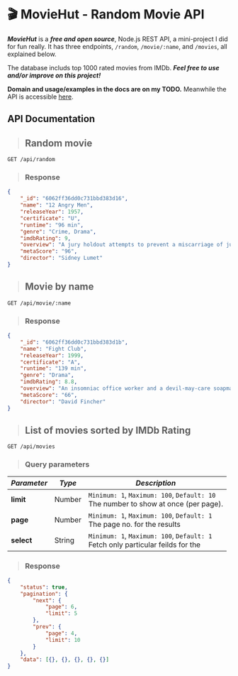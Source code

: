 # 🎬 **MovieHut - Random Movie API**

**_MovieHut_** is a **_free and open source_**, Node.js REST API, a mini-project I did for fun really. It has three endpoints, `/random`, `/movie/:name`, and `/movies`, all explained below.

The database includs top 1000 rated movies from IMDb. **_Feel free to use and/or improve on this project!_**

**Domain and usage/examples in the docs are on my TODO.** Meanwhile the API is accessible [here](http://3.86.45.46/api/random).

## **API Documentation**

> ## **Random movie**

```
GET /api/random
```

> ### Response

```json
{
    "_id": "6062ff36dd0c731bbd383d16",
    "name": "12 Angry Men",
    "releaseYear": 1957,
    "certificate": "U",
    "runtime": "96 min",
    "genre": "Crime, Drama",
    "imdbRating": 9,
    "overview": "A jury holdout attempts to prevent a miscarriage of justice by forcing his colleagues to reconsider the evidence.",
    "metaScore": "96",
    "director": "Sidney Lumet"
}
```

> ## **Movie by name**

```
GET /api/movie/:name
```

> ### Response

```json
{
    "_id": "6062ff36dd0c731bbd383d1b",
    "name": "Fight Club",
    "releaseYear": 1999,
    "certificate": "A",
    "runtime": "139 min",
    "genre": "Drama",
    "imdbRating": 8.8,
    "overview": "An insomniac office worker and a devil-may-care soapmaker form an underground fight club that evolves into something much, much more.",
    "metaScore": "66",
    "director": "David Fincher"
}
```

> ## **List of movies sorted by IMDb Rating**

```
GET /api/movies
```

> ### Query parameters

| **_Parameter_** | **_Type_** | **_Description_**                                                                       |
| --------------- | ---------- | --------------------------------------------------------------------------------------- |
| **limit**       | Number     | `Minimum: 1`, `Maximum: 100`, `Default: 10` <br> The number to show at once (per page). |
| **page**        | Number     | `Minimum: 1`, `Maximum: 100`, `Default: 1` <br> The page no. for the results            |
| **select**      | String     | `Minimum: 1`, `Maximum: 100`, `Default: 1` <br> Fetch only particular feilds for the    |

> ### Response

```json
{
    "status": true,
    "pagination": {
        "next": {
            "page": 6,
            "limit": 5
        },
        "prev": {
            "page": 4,
            "limit": 10
        }
    },
    "data": [{}, {}, {}, {}, {}]
}
```
